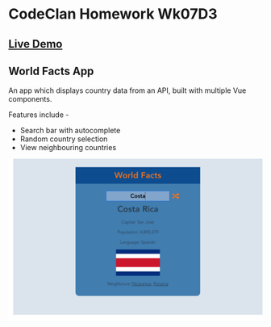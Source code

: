 # CodeClan Homework Wk07D3
## [Live Demo](https://worldfactsapp.surge.sh/)

## World Facts App
An app which displays country data from an API, built with multiple Vue components.

Features include -  
* Search bar with autocomplete
* Random country selection
* View neighbouring countries

![screenshot](screenshots/screenshot.png)
